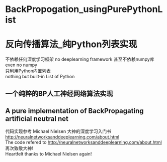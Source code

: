 # BackPropogation_usingPurePythonList
# 反向传播算法_纯Python列表实现     
不依赖任何深度学习框架
no deeplearning framework
甚至不依赖numpy库   
even no numpy       
只利用Python内置列表   
nothing but built-in List of Python     
## 一个纯粹的BP人工神经网络算法实现         
## A pure implementation of BackPropagating artificial neutral net       
代码实现参考 Michael Nielsen 大神的深度学习入门书 http://neuralnetworksanddeeplearning.com/about.html         
The code refered to http://neuralnetworksanddeeplearning.com/about.html     
再次致敬大神!   
Heartfelt thanks to Michael Nielsen again!
